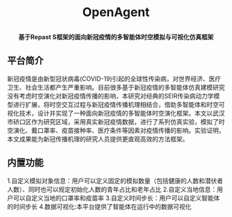 <h1 align="center" style="margin:30px 0 30px;font-weight:bold">OpenAgent</h1>
<h4 align="center">基于Repast S框架的面向新冠疫情的多智能体时空模拟与可视化仿真框架</h4>

## 平台简介
新冠疫情是由新型冠状病毒(COVID-19)引起的全球性传染病，对世界经济、医疗卫生、社会生活都产生严重影响。目前很多基于新冠疫情的多智能体仿真建模研究没有考虑时空演化对新冠疫情传播的影响，本研究对经典的SEIR传染病动力学模型进行扩展，将时空交互过程与新冠疫情传播机理相结合，借助多智能体和时空可视化技术，设计并实现了一种面向新冠疫情的多智能体时空演化框架。本文以武汉市硚口区作为研究区域，采用真实新冠疫情数据，进行了系列仿真实验，模拟了时空演化、戴口罩率、疫苗接种率、医疗条件等因素对疫情传播的影响。实验证明，本文成果能为新冠传播机理的研究人员提供更直观高效的方法框架。

## 内置功能
1.自定义模拟对象信息：用户可以定义固定的模拟数量（包括健康的人数和潜伏者人数）、同时也可以规定初始化人数的青年占比和老年占比
2.自定义当地信息：用户可以自定义当地的口罩率和疫苗率
3.自定义时间步长：用户可以自定义智能体的时间步长
4.数据可视化:本平台提供了智能体在运行中的数据可视化
